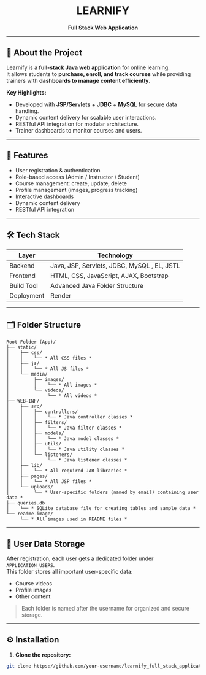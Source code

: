 <div align="center">

# LEARNIFY

**Full Stack Web Application**

</div>

---

## 📌 About the Project

Learnify is a **full-stack Java web application** for online learning.  
It allows students to **purchase, enroll, and track courses** while providing trainers with **dashboards to manage content efficiently**.

**Key Highlights:**

- Developed with **JSP/Servlets** + **JDBC** + **MySQL** for secure data handling.
- Dynamic content delivery for scalable user interactions.
- RESTful API integration for modular architecture.
- Trainer dashboards to monitor courses and users.

---

## 🚀 Features

- User registration & authentication
- Role-based access (Admin / Instructor / Student)
- Course management: create, update, delete
- Profile management (images, progress tracking)
- Interactive dashboards
- Dynamic content delivery
- RESTful API integration

---

## 🛠️ Tech Stack

| Layer      | Technology                                     |
| ---------- | ---------------------------------------------- |
| Backend    | Java, JSP, Servlets, JDBC, MySQL  , EL, JSTL             |
| Frontend   | HTML, CSS, JavaScript, AJAX, Bootstrap |
| Build Tool | Advanced Java Folder Structure                                         |
| Deployment |  Render                    |

---

## 🗂️ Folder Structure

```
Root Folder (App)/
├── static/
│    ├── css/
│    │    └── * All CSS files *
│    ├── js/
│    │    └── * All JS files *
│    └── media/
│         ├── images/
│         │    └── * All images *
│         └── videos/
│              └── * All videos *
├── WEB-INF/
│    ├── src/
│    │    ├── controllers/
│    │    │    └── * Java controller classes *
│    │    ├── filters/
│    │    │    └── * Java filter classes *
│    │    ├── models/
│    │    │    └── * Java model classes *
│    │    ├── utils/
│    │    │    └── * Java utility classes *
│    │    └── listeners/
│    │         └── * Java listener classes *
│    ├── lib/
│    │    └── * All required JAR libraries *
│    ├── pages/
│    │    └── * All JSP files *
│    └── uploads/
│         └── * User-specific folders (named by email) containing user data *
├── queries.db
│    └── * SQLite database file for creating tables and sample data *
└── readme-image/
     └── * All images used in README files *

```

---



## 💾 User Data Storage
After registration, each user gets a dedicated folder under `APPLICATION_USERS`.  
This folder stores all important user-specific data:

- Course videos
- Profile images
- Other content

> Each folder is named after the username for organized and secure storage.

---

## ⚙️ Installation

1. **Clone the repository:**

```bash
git clone https://github.com/your-username/learnify_full_stack_application.git
```
